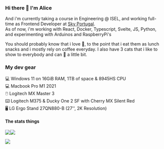 ### Hi there 👋 I'm Alice

And i'm currently taking a course in Engineering @ ISEL, and working full-time as Frontend Developer at [Sky Portugal](https://www.linkedin.com/company/skyportugal?originalSubdomain=pt).  
As of now, i'm working with React, Docker, Typescript, Svelte, JS, Python, and experimenting with Arduinos and RaspberryPi's

You should probably know that i love 🍄, to the point that i eat them as lunch snacks and i mostly rely on coffee everyday. I also have 3 cats that i like to show to everybody and can 🥁 a little bit.

### My dev gear

💻 Windows 11 on 16GiB RAM, 1TB of space & 8945HS CPU  
💻 Macbook Pro M1 2021  
🖱️ Logitech MX Master 3  
⌨️ Logitech M375 & Ducky One 2 SF with Cherry MX Silent Red  
🖥️ LG Ergo Stand 27QN880-B (27'', 2K Resolution)

#### The stats things

![](https://github-readme-stats.vercel.app/api?username=alicescfernandes&show_icons=true&locale=en)![](https://github-readme-stats.vercel.app/api/top-langs?username=alicescfernandes&show_icons=true&locale=en&layout=compact)

![](https://www.google-analytics.com/collect?v=1&t=event&tid=UA-100869248-2&cid=555&ec=github&ea=pageview&el=profile&ev=1)
